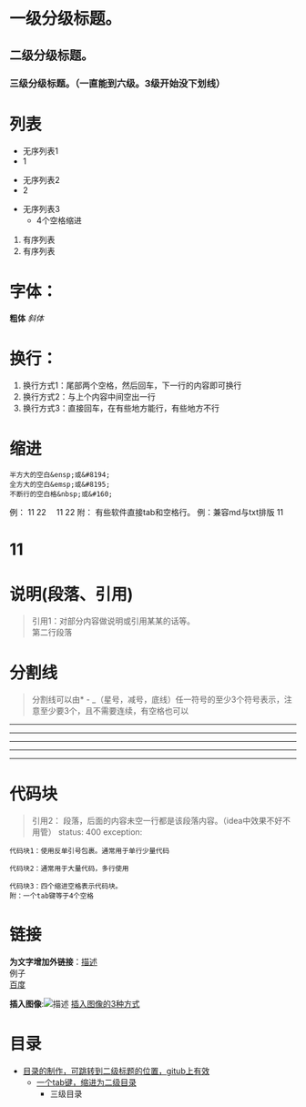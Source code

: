 # 一级分级标题。
## 二级分级标题。
### 三级分级标题。（一直能到六级。3级开始没下划线）

# 列表
* 无序列表1 
* 1

+ 无序列表2
+ 2

- 无序列表3
    -  4个空格缩进

1. 有序列表
2. 有序列表

# 字体：
**粗体** *斜体*

# 换行：
1. 换行方式1：尾部两个空格，然后回车，下一行的内容即可换行  
2. 换行方式2：与上个内容中间空出一行
3. 换行方式3：直接回车，在有些地方能行，有些地方不行

# 缩进
```
半方大的空白&ensp;或&#8194;
全方大的空白&emsp;或&#8195;
不断行的空白格&nbsp;或&#160;
```
例：
	11 22
&emsp;11&nbsp;22
附：
	有些软件直接tab和空格行。
例：兼容md与txt排版
                    11

#	 				11

# 说明(段落、引用)
> 引用1：对部分内容做说明或引用某某的话等。        
> 第二行段落

# 分割线
> 分割线可以由* - _（星号，减号，底线）任一符号的至少3个符号表示，注意至少要3个，且不需要连续，有空格也可以
---
- - -
------
***
* * *

# 代码块
> 引用2：
	段落，后面的内容未空一行都是该段落内容。（idea中效果不好不用管）
	status: 400
		exception:

`代码块1：使用反单引号包裹。通常用于单行少量代码`

```
代码块2：通常用于大量代码，多行使用
```

    代码块3：四个缩进空格表示代码块。
    附：一个tab键等于4个空格

# 链接
**为文字增加外链接**：[描述](链接地址)   
例子  
[百度](https://www.baidu.com/)

**插入图像**:![描述](https://www.baidu.com/img/bd_logo1.png)
[插入图像的3种方式](https://www.jianshu.com/p/280c6a6f2594)  


# 目录
- [目录的制作，可跳转到二级标题的位置，gitub上有效](#二级分级标题)
    - [一个tab键，缩进为二级目录](#三级分级标题)
        - 三级目录 

